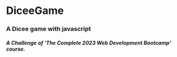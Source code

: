 # DiceeGame
### A Dicee game with javascript

##### A Challenge of 'The Complete 2023 Web Development Bootcamp' course.
